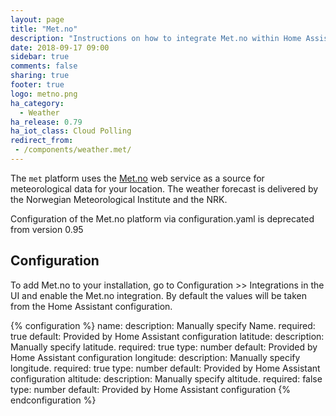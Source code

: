 ```yaml
---
layout: page
title: "Met.no"
description: "Instructions on how to integrate Met.no within Home Assistant."
date: 2018-09-17 09:00
sidebar: true
comments: false
sharing: true
footer: true
logo: metno.png
ha_category:
  - Weather
ha_release: 0.79
ha_iot_class: Cloud Polling
redirect_from:
 - /components/weather.met/
---
```


The `met` platform uses the [Met.no](https://met.no/) web service as a source for meteorological data for your location. The weather forecast is delivered by the Norwegian Meteorological Institute and the NRK.

<div class='note warning'>
  Configuration of the Met.no platform via configuration.yaml is deprecated from version 0.95 
</div>

## Configuration

To add Met.no to your installation, go to Configuration >> Integrations in the UI and enable the Met.no integration. By default the values will be taken from the Home Assistant configuration.

{% configuration %}
name: 
  description: Manually specify Name. 
  required: true
  default: Provided by Home Assistant configuration
latitude:
  description: Manually specify latitude. 
  required: true
  type: number
  default: Provided by Home Assistant configuration
longitude:
  description: Manually specify longitude. 
  required: true
  type: number
  default: Provided by Home Assistant configuration
altitude:
  description: Manually specify altitude.
  required: false
  type: number
  default: Provided by Home Assistant configuration
{% endconfiguration %}
